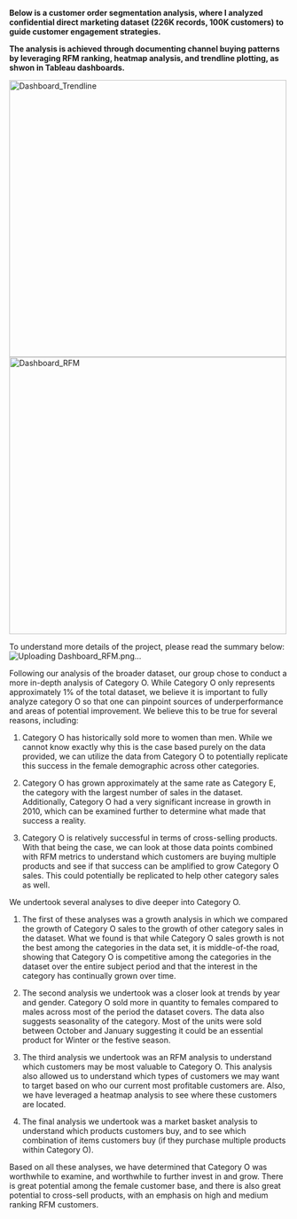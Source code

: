 **Below is a customer order segmentation analysis, where I analyzed confidential direct marketing dataset (226K records, 100K customers) to guide customer engagement strategies.**

**The analysis is achieved through documenting channel buying patterns by leveraging RFM ranking, heatmap analysis, and trendline plotting, as shwon in Tableau dashboards.**

<img width="500" alt="Dashboard_Trendline" src="https://user-images.githubusercontent.com/59977422/230797527-97e71959-1844-4bf0-a85e-834b0fe713f1.png">

<img width="500" alt="Dashboard_RFM" src="https://user-images.githubusercontent.com/59977422/230797550-79c7cda3-b7c0-4abd-b64e-b32fa11e91c5.png">


To understand more details of the project, please read the summary below:![Uploading Dashboard_RFM.png…]()


Following our analysis of the broader dataset, our group chose to conduct a more in-depth analysis of Category O. While Category O only represents approximately 1% of the total dataset, we believe it is important to fully analyze category O so that one can pinpoint sources of underperformance and areas of potential improvement. We believe this to be true for several reasons, including: 


1. Category O has historically sold more to women than men. While we cannot know exactly why this is the case based purely on the data provided, we can utilize the data from Category O to potentially replicate this success in the female demographic across other categories. 

2. Category O has grown approximately at the same rate as Category E, the category with the largest number of sales in the dataset. Additionally, Category O had a very significant increase in growth in 2010, which can be examined further to determine what made that success a reality. 

3. Category O is relatively successful in terms of cross-selling products. With that being the case, we can look at those data points combined with RFM metrics to understand which customers are buying multiple products and see if that success can be amplified to grow Category O sales. This could potentially be replicated to help other category sales as well. 

 

We undertook several analyses to dive deeper into Category O. 


1. The first of these analyses was a growth analysis in which we compared the growth of Category O sales to the growth of other category sales in the dataset. What we found is that while Category O sales growth is not the best among the categories in the data set, it is middle-of-the road, showing that Category O is competitive among the categories in the dataset over the entire subject period and that the interest in the category has continually grown over time. 


2. The second analysis we undertook was a closer look at trends by year and gender. Category O sold more in quantity to females compared to males across most of the period the dataset covers. The data also suggests seasonality of the category. Most of the units were sold between October and January suggesting it could be an essential product for Winter or the festive season. 


3. The third analysis we undertook was an RFM analysis to understand which customers may be most valuable to Category O. This analysis also allowed us to understand which types of customers we may want to target based on who our current most profitable customers are. Also, we have leveraged a heatmap analysis to see where these customers are located.


4. The final analysis we undertook was a market basket analysis to understand which products customers buy, and to see which combination of items customers buy (if they purchase multiple products within Category O). 


Based on all these analyses, we have determined that Category O was worthwhile to examine, and worthwhile to further invest in and grow. There is great potential among the female customer base, and there is also great potential to cross-sell products, with an emphasis on high and medium ranking RFM customers. 
